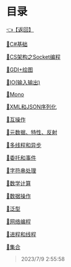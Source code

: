 # 目录  


[👈【返回】](/--目录--/--目录--root.md)  


[📁C#基础](/--目录--/C#高级/C#基础/--目录--C#基础)  

[📁CS架构之Socket编程](/--目录--/C#高级/CS架构之Socket编程/--目录--CS架构之Socket编程)  

[📁GDI+绘图](/--目录--/C#高级/GDI+绘图/--目录--GDI+绘图)  

[📁IO(输入输出)](/--目录--/C#高级/IO(输入输出)/--目录--IO(输入输出))  

[📁Mono](/--目录--/C#高级/Mono/--目录--Mono)  

[📁XML和JSON序列化](/--目录--/C#高级/XML和JSON序列化/--目录--XML和JSON序列化)  

[📁互操作](/--目录--/C#高级/互操作/--目录--互操作)  

[📁元数据、特性、反射](/--目录--/C#高级/元数据、特性、反射/--目录--元数据、特性、反射)  

[📁多线程和异步](/--目录--/C#高级/多线程和异步/--目录--多线程和异步)  

[📁委托和事件](/--目录--/C#高级/委托和事件/--目录--委托和事件)  

[📁字符串处理](/--目录--/C#高级/字符串处理/--目录--字符串处理)  

[📁数学计算](/--目录--/C#高级/数学计算/--目录--数学计算)  

[📁数据操作](/--目录--/C#高级/数据操作/--目录--数据操作)  

[📁泛型](/--目录--/C#高级/泛型/--目录--泛型)  

[📁网络编程](/--目录--/C#高级/网络编程/--目录--网络编程)  

[📁进程和线程](/--目录--/C#高级/进程和线程/--目录--进程和线程)  

[📁集合](/--目录--/C#高级/集合/--目录--集合)  







> 2023/7/9 2:55:58
